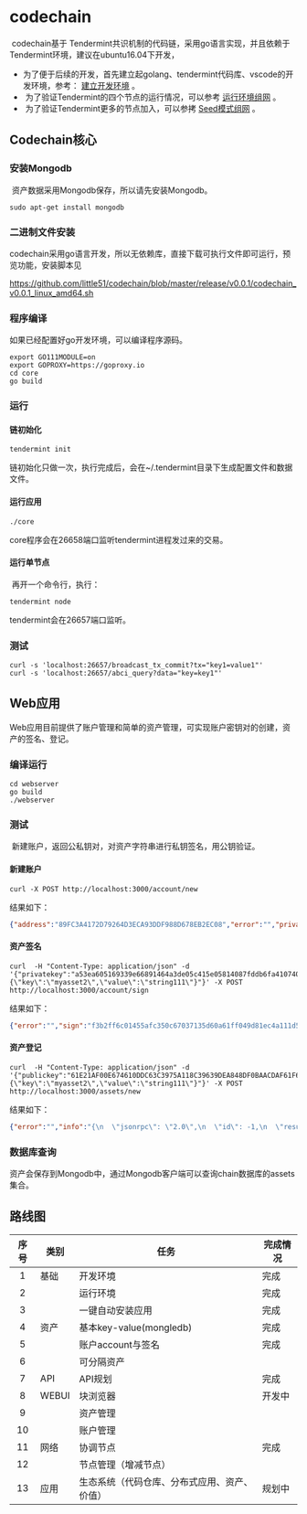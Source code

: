 # codechain

​	codechain基于 Tendermint共识机制的代码链，采用go语言实现，并且依赖于Tendermint环境，建议在ubuntu16.04下开发，

- ​	为了便于后续的开发，首先建立起golang、tendermint代码库、vscode的开发环境，参考：  [建立开发环境](https://github.com/little51/codechain/blob/master/getting-start.md)  。
- ​	为了验证Tendermint的四个节点的运行情况，可以参考 [运行环境组网](https://github.com/little51/codechain/blob/master/making-testnet.md) 。
- ​	为了验证Tendermint更多的节点加入，可以参拷 [Seed模式组网](https://github.com/little51/codechain/blob/master/making-seeds.md) 。

## Codechain核心

### 安装Mongodb

​	资产数据采用Mongodb保存，所以请先安装Mongodb。

```shell
sudo apt-get install mongodb
```

### 二进制文件安装

codechain采用go语言开发，所以无依赖库，直接下载可执行文件即可运行，预览功能，安装脚本见

https://github.com/little51/codechain/blob/master/release/v0.0.1/codechain_v0.0.1_linux_amd64.sh

### 程序编译

如果已经配置好go开发环境，可以编译程序源码。

```shell
export GO111MODULE=on
export GOPROXY=https://goproxy.io
cd core
go build
```

### 运行

#### 链初始化

```shell
tendermint init
```

链初始化只做一次，执行完成后，会在~/.tendermint目录下生成配置文件和数据文件。

#### 运行应用

```shell
./core
```

core程序会在26658端口监听tendermint进程发过来的交易。

#### 运行单节点

​	再开一个命令行，执行：

```shell
tendermint node
```

tendermint会在26657端口监听。

### 测试

```shell
curl -s 'localhost:26657/broadcast_tx_commit?tx="key1=value1"'
curl -s 'localhost:26657/abci_query?data="key=key1"'
```

## Web应用

​	Web应用目前提供了账户管理和简单的资产管理，可实现账户密钥对的创建，资产的签名、登记。

### 编译运行

```shell
cd webserver
go build
./webserver
```

### 测试

​	新建账户，返回公私钥对，对资产字符串进行私钥签名，用公钥验证。

#### 新建账户

```shell
curl -X POST http://localhost:3000/account/new
```

结果如下：

```json
{"address":"89FC3A4172D79264D3ECA93DDF988D678EB2EC08","error":"","privateKey":"a53ea605169339e66891464a3de05c415e05814087fddb6fa41074044a43b8fa61e21af00e674610ddc63c3975a118c39639dea848df0baacdaf61f604f5d9a5","publicKey":"61E21AF00E674610DDC63C3975A118C39639DEA848DF0BAACDAF61F604F5D9A5"}
```

#### 资产签名

```shell
curl  -H "Content-Type: application/json" -d '{"privatekey":"a53ea605169339e66891464a3de05c415e05814087fddb6fa41074044a43b8fa61e21af00e674610ddc63c3975a118c39639dea848df0baacdaf61f604f5d9a5","msg":"{\"key\":\"myasset2\",\"value\":\"string111\"}"}' -X POST http://localhost:3000/account/sign
```

结果如下：

```json
{"error":"","sign":"f3b2ff6c01455afc350c67037135d60a61ff049d81ec4a111d54fac07578fb0af1dc049205af16c6cf5ec77575dfa37a5d0e89991eca167c38a5d2c9c50b3308"}
```

#### 资产登记

```shell
curl  -H "Content-Type: application/json" -d '{"publickey":"61E21AF00E674610DDC63C3975A118C39639DEA848DF0BAACDAF61F604F5D9A5","sign":"f3b2ff6c01455afc350c67037135d60a61ff049d81ec4a111d54fac07578fb0af1dc049205af16c6cf5ec77575dfa37a5d0e89991eca167c38a5d2c9c50b3308","msg":"{\"key\":\"myasset2\",\"value\":\"string111\"}"}' -X POST http://localhost:3000/assets/new
```

结果如下：

```json
{"error":"","info":"{\n  \"jsonrpc\": \"2.0\",\n  \"id\": -1,\n  \"result\": {\n    \"check_tx\": {\n      \"code\": 0,\n      \"data\": null,\n      \"log\": \"\",\n      \"info\": \"\",\n      \"gasWanted\": \"1\",\n      \"gasUsed\": \"0\",\n      \"events\": [],\n      \"codespace\": \"\"\n    },\n    \"deliver_tx\": {\n      \"code\": 0,\n      \"data\": null,\n      \"log\": \"\",\n      \"info\": \"\",\n      \"gasWanted\": \"0\",\n      \"gasUsed\": \"0\",\n      \"events\": [],\n      \"codespace\": \"\"\n    },\n    \"hash\": \"917E8691662385EA143F65DEE660A99D3DE04D08B5C1CADC99695ADBE04C5A05\",\n    \"height\": \"10\"\n  }\n}","result":true}
```

### 数据库查询

​	资产会保存到Mongodb中，通过Mongodb客户端可以查询chain数据库的assets集合。

## 路线图

| 序号 | 类别  | 任务                                         | 完成情况 |
| :--: | ----- | -------------------------------------------- | -------- |
|  1   | 基础  | 开发环境                                     | 完成     |
|  2   |       | 运行环境                                     | 完成     |
|  3   |       | 一键自动安装应用                             | 完成     |
|  4   | 资产  | 基本key-value(mongledb)                      | 完成     |
|  5   |       | 账户account与签名                            | 完成     |
|  6   |       | 可分隔资产                                   |          |
|  7   | API   | API规划                                      | 完成     |
|  8   | WEBUI | 块浏览器                                     | 开发中   |
|  9   |       | 资产管理                                     |          |
|  10  |       | 账户管理                                     |          |
|  11  | 网络  | 协调节点                                     | 完成     |
|  12  |       | 节点管理（增减节点）                         |          |
|  13  | 应用  | 生态系统（代码仓库、分布式应用、资产、价值） | 规划中   |

